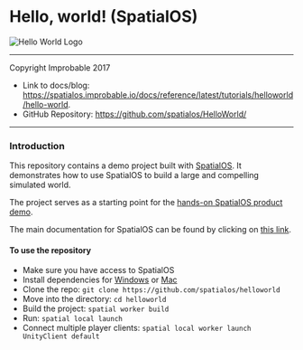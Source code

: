 # Hello, world! (SpatialOS)

![Hello World Logo](hello-world-logo.jpg)

*****

Copyright Improbable 2017
* Link to docs/blog: https://spatialos.improbable.io/docs/reference/latest/tutorials/helloworld/hello-world.
* GitHub Repository: https://github.com/spatialos/HelloWorld/

*****

### Introduction

This repository contains a demo project built with [SpatialOS](http://www.spatialos.com).
It demonstrates how to use SpatialOS to build a large and compelling simulated world.

The project serves as a starting point for the [hands-on SpatialOS product demo](https://spatialos.improbable.io/docs/reference/latest/tutorials/helloworld/hello-world).

The main documentation for SpatialOS can be found by clicking on [this link](https://spatialos.improbable.io/docs/reference/latest/index).

#### To use the repository

* Make sure you have access to SpatialOS
* Install dependencies for [Windows](https://spatialos.improbable.io/docs/reference/latest/setup-spatialos/win) or [Mac](https://spatialos.improbable.io/docs/reference/latest/setup-spatialos/mac)
* Clone the repo: `git clone https://github.com/spatialos/helloworld`
* Move into the directory: `cd helloworld`
* Build the project: `spatial worker build`
* Run: `spatial local launch`
* Connect multiple player clients: `spatial local worker launch UnityClient default`
